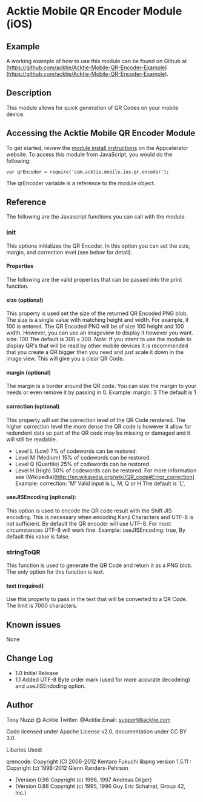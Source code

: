 # Acktie Mobile QR Encoder Module (iOS)

## Example

A working example of how to use this module can be found on Github at
[https://github.com/acktie/Acktie-Mobile-QR-Encoder-Example](https://github.com/acktie/Acktie-Mobile-QR-Encoder-Example).

## Description

This module allows for quick generation of QR Codes on your mobile device.

## Accessing the Acktie Mobile QR Encoder Module

To get started, review the [module install instructions](http://docs.appcelerator.com/titanium/2.0/#!/guide/Using_Titanium_Modules) on the Appcelerator
website. To access this module from JavaScript, you would do the following:

    
    var qrEncoder = require('com.acktie.mobile.ios.qr.encoder'); 

The qrEncoder variable is a reference to the module object.

## Reference

The following are the Javascript functions you can call with the module.

### init

This options initializes the QR Encoder. In this option you can set the size,
margin, and correction level (see below for detail).

#### Properties

The following are the valid properties that can be passed into the print
function.

#### size (optional)

This property is used set the size of the returned QR Encoded PNG blob. The
size is a single value with matching height and width. For example, if 100 is
entered. The QR Encoded PNG will be of size 100 height and 100 width. However,
you can use an imageview to display it however you want. size: 100 The default
is 300 x 300. _Note_: If you intent to use the module to display QR's that
will be read by other mobile devices it is recommended that you create a QR
bigger then you need and just scale it down in the image view. This will give
you a clear QR Code.

#### margin (optional)

The margin is a border around the QR code. You can size the margin to your
needs or even remove it by passing in 0. Example: margin: 3 The default is 1

#### correction (optional)

This property will set the correction level of the QR Code rendered. The
higher correction level the more dense the QR code is however it allow for
redundent data so part of the QR code may be missing or damaged and it will
still be readable.

  * Level L (Low) 7% of codewords can be restored.
  * Level M (Medium) 15% of codewords can be restored.
  * Level Q (Quartile) 25% of codewords can be restored.
  * Level H (High) 30% of codewords can be restored.
For more information see
(Wikipedia)[http://en.wikipedia.org/wiki/QR_code#Error_correction] Example:
correction: 'M' Valid input is L, M, Q or H The default is 'L',

#### useJISEncoding (optional):

This option is used to encode the QR code result with the Shift JIS encoding.
This is necessary when encoding Kanji Characters and UTF-8 is not sufficient.
By default the QR encoder will use UTF-8. For most circumstances UTF-8 will
work fine. Example: useJISEncoding: true, By default this value is false.

### stringToQR

This function is used to generate the QR Code and return it as a PNG blob. The
only option for this function is text.

#### text (required)

Use this property to pass in the text that will be converted to a QR Code. The
limit is 7000 characters.

## Known issues

None

## Change Log

  * 1.0 Initial Release
  * 1.1 Added UTF-8 Byte order mark (used for more accurate decodeing) and useJISEndoding option.

## Author

Tony Nuzzi @ Acktie 
Twitter: @Acktie 
Email: support@acktie.com

Code licensed under Apache License v2.0, documentation under CC BY 3.0.

Libaries Used:

qrencode: Copyright (C) 2006-2012 Kentaro Fukuchi
libpng version 1.5.11 : Copyright (c) 1998-2012 Glenn Randers-Pehrson
  * (Version 0.96 Copyright (c) 1996, 1997 Andreas Dilger)
  * (Version 0.88 Copyright (c) 1995, 1996 Guy Eric Schalnat, Group 42, Inc.)

